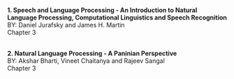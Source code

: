 **1. Speech and Language Processing - An Introduction to Natural Language Processing, Computational Linguistics and Speech Recognition**<br/>
BY: Daniel Jurafsky and James H. Martin<br/>
Chapter 3<br/>
<br/>

**2. Natural Language Processing - A Paninian Perspective**<br/>
BY: Akshar Bharti, Vineet Chaitanya and Rajeev Sangal<br/>
Chapter 3<br/>